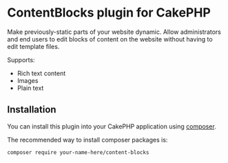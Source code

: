 # ContentBlocks plugin for CakePHP

Make previously-static parts of your website dynamic.
Allow administrators and end users to edit blocks of content on the website without having to edit template files.



Supports:
* Rich text content
* Images
* Plain text

## Installation

You can install this plugin into your CakePHP application using [composer](https://getcomposer.org).

The recommended way to install composer packages is:

```
composer require your-name-here/content-blocks
```
